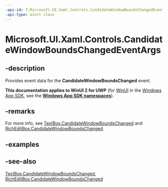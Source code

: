 ```yaml
---
-api-id: T:Microsoft.UI.Xaml.Controls.CandidateWindowBoundsChangedEventArgs
-api-type: winrt class
---
```


<!-- Class syntax.
public class CandidateWindowBoundsChangedEventArgs : Windows.UI.Xaml.Controls.ICandidateWindowBoundsChangedEventArgs
-->

# Microsoft.UI.Xaml.Controls.CandidateWindowBoundsChangedEventArgs

## -description
Provides event data for the **CandidateWindowBoundsChanged** event.

**This documentation applies to WinUI 2 for UWP** (for [WinUI](/windows/apps/winui/winui3/) in the [Windows App SDK](/windows/apps/windows-app-sdk/), see the **[Windows App SDK namespaces](/windows/windows-app-sdk/api/winrt/)**).

## -remarks
For more info, see [TextBox.CandidateWindowBoundsChanged](textbox_candidatewindowboundschanged.md) and [RichEditBox.CandidateWindowBoundsChanged](richeditbox_candidatewindowboundschanged.md).

## -examples

## -see-also
[TextBox.CandidateWindowBoundsChanged](textbox_candidatewindowboundschanged.md), [RichEditBox.CandidateWindowBoundsChanged](richeditbox_candidatewindowboundschanged.md)
